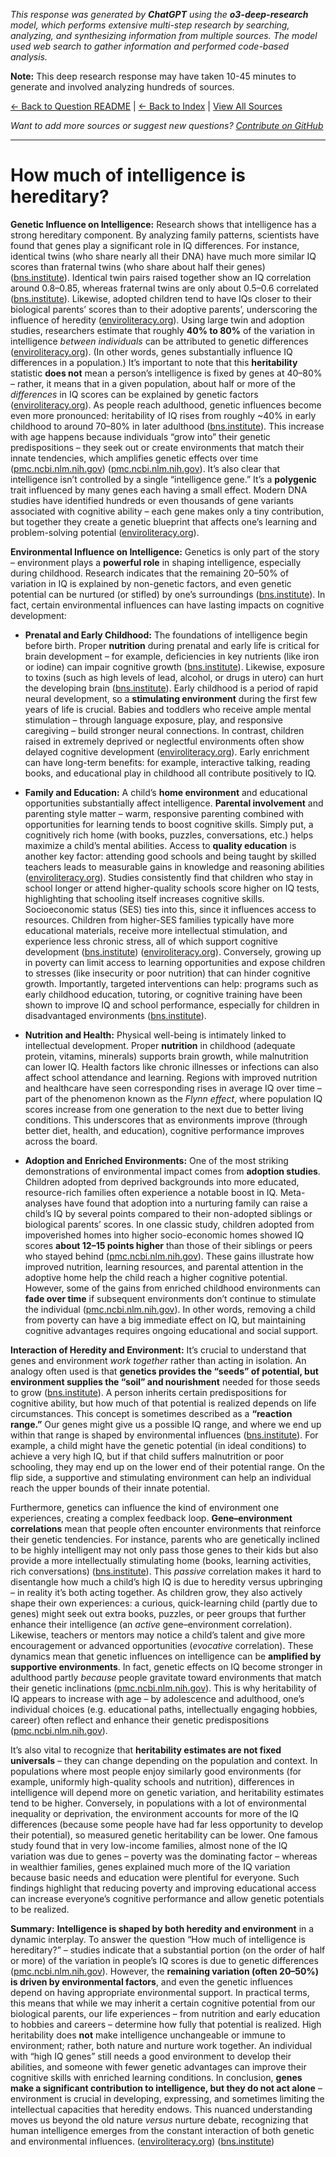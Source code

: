 <!-- 
Generated by: chatgpt
Model: o3-deep-research
Prompt type: default
Tools enabled: True
Generated at: 2025-06-28T20:02:18.152926
Research model: Deep research with web search and code analysis
-->

*This response was generated by **ChatGPT** using the **o3-deep-research** model, which performs extensive multi-step research by searching, analyzing, and synthesizing information from multiple sources. The model used web search to gather information and performed code-based analysis.*

**Note:** This deep research response may have taken 10-45 minutes to generate and involved analyzing hundreds of sources.

[← Back to Question README](README.md) | [← Back to Index](../README.md) | [View All Sources](../allsources.md)

*Want to add more sources or suggest new questions? [Contribute on GitHub](https://github.com/justinwest/SuggestedSources)*

---

# How much of intelligence is hereditary?

**Genetic Influence on Intelligence:** Research shows that intelligence has a strong hereditary component. By analyzing family patterns, scientists have found that genes play a significant role in IQ differences. For instance, identical twins (who share nearly all their DNA) have much more similar IQ scores than fraternal twins (who share about half their genes) ([bns.institute](https://bns.institute/behavioural-sciences/heredity-environment-intelligence-determinants/#:~:text=Biological%20siblings%20typically%20show%20IQ,of%20their%20genes)). Identical twin pairs raised together show an IQ correlation around 0.8–0.85, whereas fraternal twins are only about 0.5–0.6 correlated ([bns.institute](https://bns.institute/behavioural-sciences/heredity-environment-intelligence-determinants/#:~:text=Biological%20siblings%20typically%20show%20IQ,of%20their%20genes)). Likewise, adopted children tend to have IQs closer to their biological parents’ scores than to their adoptive parents’, underscoring the influence of heredity ([enviroliteracy.org](https://enviroliteracy.org/what-has-a-greater-influence-on-intelligence-heredity-or-environment/#:~:text=Adoption%20studies%20provide%20another%20avenue,supports%20the%20role%20of%20genetic)). Using large twin and adoption studies, researchers estimate that roughly **40% to 80%** of the variation in intelligence *between individuals* can be attributed to genetic differences ([enviroliteracy.org](https://enviroliteracy.org/what-has-a-greater-influence-on-intelligence-heredity-or-environment/#:~:text=The%20heritability%20coefficient%2C%20a%20statistical,percentage%20of%20the%20differences%20between)). (In other words, genes substantially influence IQ differences in a population.) It’s important to note that this **heritability** statistic **does not** mean a person’s intelligence is fixed by genes at 40–80% – rather, it means that in a given population, about half or more of the *differences* in IQ scores can be explained by genetic factors ([enviroliteracy.org](https://enviroliteracy.org/what-has-a-greater-influence-on-intelligence-heredity-or-environment/#:~:text=the%20observed%20variability%20in%20intelligence,percentage%20of%20the%20differences%20between)). As people reach adulthood, genetic influences become even more pronounced: heritability of IQ rises from roughly ~40% in early childhood to around 70–80% in later adulthood ([bns.institute](https://bns.institute/behavioural-sciences/heredity-environment-intelligence-determinants/#:~:text=%2A%20Age,across%20different%20environments%20and%20populations)). This increase with age happens because individuals “grow into” their genetic predispositions – they seek out or create environments that match their innate tendencies, which amplifies genetic effects over time ([pmc.ncbi.nlm.nih.gov](https://pmc.ncbi.nlm.nih.gov/articles/PMC8513766/#:~:text=children%20and%20their%20adoptive%20parents,Study%2C%20Scarr%20%26%20Weinberg%20remarked)) ([pmc.ncbi.nlm.nih.gov](https://pmc.ncbi.nlm.nih.gov/articles/PMC8513766/#:~:text=of%20the%20variance%20in%20adult,environment)). It’s also clear that intelligence isn’t controlled by a single “intelligence gene.” It’s a **polygenic** trait influenced by many genes each having a small effect. Modern DNA studies have identified hundreds or even thousands of gene variants associated with cognitive ability – each gene makes only a tiny contribution, but together they create a genetic blueprint that affects one’s learning and problem-solving potential ([enviroliteracy.org](https://enviroliteracy.org/what-has-a-greater-influence-on-intelligence-heredity-or-environment/#:~:text=Beyond%20these%20broader%20research%20methods%2C,many%20genes%20may%20play%20small)). 

**Environmental Influence on Intelligence:** Genetics is only part of the story – environment plays a **powerful role** in shaping intelligence, especially during childhood. Research indicates that the remaining 20–50% of variation in IQ is explained by non-genetic factors, and even genetic potential can be nurtured (or stifled) by one’s surroundings ([bns.institute](https://bns.institute/behavioural-sciences/heredity-environment-intelligence-determinants/#:~:text=%2A%20Age,across%20different%20environments%20and%20populations)). In fact, certain environmental influences can have lasting impacts on cognitive development: 

- **Prenatal and Early Childhood:** The foundations of intelligence begin before birth. Proper **nutrition** during prenatal and early life is critical for brain development – for example, deficiencies in key nutrients (like iron or iodine) can impair cognitive growth ([bns.institute](https://bns.institute/behavioural-sciences/heredity-environment-intelligence-determinants/#:~:text=,neural%20development%20and%20cognitive%20growth)). Likewise, exposure to toxins (such as high levels of lead, alcohol, or drugs in utero) can hurt the developing brain ([bns.institute](https://bns.institute/behavioural-sciences/heredity-environment-intelligence-determinants/#:~:text=,neural%20development%20and%20cognitive%20growth)). Early childhood is a period of rapid neural development, so a **stimulating environment** during the first few years of life is crucial. Babies and toddlers who receive ample mental stimulation – through language exposure, play, and responsive caregiving – build stronger neural connections. In contrast, children raised in extremely deprived or neglectful environments often show delayed cognitive development ([enviroliteracy.org](https://enviroliteracy.org/what-has-a-greater-influence-on-intelligence-heredity-or-environment/#:~:text=Early%20Childhood%20Experiences%3A%20The%20Foundation,of%20Cognitive%20Development)). Early enrichment can have long-term benefits: for example, interactive talking, reading books, and educational play in childhood all contribute positively to IQ.  

- **Family and Education:** A child’s **home environment** and educational opportunities substantially affect intelligence. **Parental involvement** and parenting style matter – warm, responsive parenting combined with opportunities for learning tends to boost cognitive skills. Simply put, a cognitively rich home (with books, puzzles, conversations, etc.) helps maximize a child’s mental abilities. Access to **quality education** is another key factor: attending good schools and being taught by skilled teachers leads to measurable gains in knowledge and reasoning abilities ([enviroliteracy.org](https://enviroliteracy.org/what-has-a-greater-influence-on-intelligence-heredity-or-environment/#:~:text=Access%20to%20quality%20education%20is,parental%20stress%20and%20access%20to)). Studies consistently find that children who stay in school longer or attend higher-quality schools score higher on IQ tests, highlighting that schooling itself increases cognitive skills. Socioeconomic status (SES) ties into this, since it influences access to resources. Children from higher-SES families typically have more educational materials, receive more intellectual stimulation, and experience less chronic stress, all of which support cognitive development ([bns.institute](https://bns.institute/behavioural-sciences/heredity-environment-intelligence-determinants/#:~:text=Socioeconomic%20status%20,environments%20that%20affect%20intellectual%20development)) ([enviroliteracy.org](https://enviroliteracy.org/what-has-a-greater-influence-on-intelligence-heredity-or-environment/#:~:text=comparing%20children%20with%20similar%20genetic,the%20complex%20environment%20influencing%20intelligence)). Conversely, growing up in poverty can limit access to learning opportunities and expose children to stresses (like insecurity or poor nutrition) that can hinder cognitive growth. Importantly, targeted interventions can help: programs such as early childhood education, tutoring, or cognitive training have been shown to improve IQ and school performance, especially for children in disadvantaged environments ([bns.institute](https://bns.institute/behavioural-sciences/heredity-environment-intelligence-determinants/#:~:text=,enhance%20cognitive%20abilities%20throughout%20adulthood)). 

- **Nutrition and Health:** Physical well-being is intimately linked to intellectual development. Proper **nutrition** in childhood (adequate protein, vitamins, minerals) supports brain growth, while malnutrition can lower IQ. Health factors like chronic illnesses or infections can also affect school attendance and learning. Regions with improved nutrition and healthcare have seen corresponding rises in average IQ over time – part of the phenomenon known as the *Flynn effect*, where population IQ scores increase from one generation to the next due to better living conditions. This underscores that as environments improve (through better diet, health, and education), cognitive performance improves across the board.

- **Adoption and Enriched Environments:** One of the most striking demonstrations of environmental impact comes from **adoption studies**. Children adopted from deprived backgrounds into more educated, resource-rich families often experience a notable boost in IQ. Meta-analyses have found that adoption into a nurturing family can raise a child’s IQ by several points compared to their non-adopted siblings or biological parents’ scores. In one classic study, children adopted from impoverished homes into higher socio-economic homes showed IQ scores **about 12–15 points higher** than those of their siblings or peers who stayed behind ([pmc.ncbi.nlm.nih.gov](https://pmc.ncbi.nlm.nih.gov/articles/PMC8513766/#:~:text=found%20consistent%20results,Skeels%2C%201949%3B%20Flynn%2C%201993)). These gains illustrate how improved nutrition, learning resources, and parental attention in the adoptive home help the child reach a higher cognitive potential. However, some of the gains from enriched childhood environments can **fade over time** if subsequent environments don’t continue to stimulate the individual ([pmc.ncbi.nlm.nih.gov](https://pmc.ncbi.nlm.nih.gov/articles/PMC8513766/#:~:text=the%20genetic%20effects%20on%20IQ%2C,Study%2C%20Scarr%20%26%20Weinberg%20remarked)). In other words, removing a child from poverty can have a big immediate effect on IQ, but maintaining cognitive advantages requires ongoing educational and social support. 

**Interaction of Heredity and Environment:** It’s crucial to understand that genes and environment *work together* rather than acting in isolation. An analogy often used is that **genetics provides the “seeds” of potential, but environment supplies the “soil” and nourishment** needed for those seeds to grow ([bns.institute](https://bns.institute/behavioural-sciences/heredity-environment-intelligence-determinants/#:~:text=The%20relationship%20between%20heredity%20and,environmental%20conditions%20to%20flourish%20fully)). A person inherits certain predispositions for cognitive ability, but how much of that potential is realized depends on life circumstances. This concept is sometimes described as a **“reaction range.”** Our genes might give us a possible IQ range, and where we end up within that range is shaped by environmental influences ([bns.institute](https://bns.institute/behavioural-sciences/heredity-environment-intelligence-determinants/#:~:text=,both%20enriched%20and%20deprived%20environments)). For example, a child might have the genetic potential (in ideal conditions) to achieve a very high IQ, but if that child suffers malnutrition or poor schooling, they may end up on the lower end of their potential range. On the flip side, a supportive and stimulating environment can help an individual reach the upper bounds of their innate potential.

Furthermore, genetics can influence the kind of environment one experiences, creating a complex feedback loop. **Gene–environment correlations** mean that people often encounter environments that reinforce their genetic tendencies. For instance, parents who are genetically inclined to be highly intelligent may not only pass those genes to their kids but also provide a more intellectually stimulating home (books, learning activities, rich conversations) ([bns.institute](https://bns.institute/behavioural-sciences/heredity-environment-intelligence-determinants/#:~:text=,they%20increasingly%20select%20and%20create)). This *passive* correlation makes it hard to disentangle how much a child’s high IQ is due to heredity versus upbringing – in reality it’s both acting together. As children grow, they also actively shape their own experiences: a curious, quick-learning child (partly due to genes) might seek out extra books, puzzles, or peer groups that further enhance their intelligence (an *active* gene–environment correlation). Likewise, teachers or mentors may notice a child’s talent and give more encouragement or advanced opportunities (*evocative* correlation). These dynamics mean that genetic influences on intelligence can be **amplified by supportive environments**. In fact, genetic effects on IQ become stronger in adulthood partly *because* people gravitate toward environments that match their genetic inclinations ([pmc.ncbi.nlm.nih.gov](https://pmc.ncbi.nlm.nih.gov/articles/PMC8513766/#:~:text=of%20the%20variance%20in%20adult,environment)). This is why heritability of IQ appears to increase with age – by adolescence and adulthood, one’s individual choices (e.g. educational paths, intellectually engaging hobbies, career) often reflect and enhance their genetic predispositions ([pmc.ncbi.nlm.nih.gov](https://pmc.ncbi.nlm.nih.gov/articles/PMC8513766/#:~:text=children%20and%20their%20adoptive%20parents,Study%2C%20Scarr%20%26%20Weinberg%20remarked)). 

It’s also vital to recognize that **heritability estimates are not fixed universals** – they can change depending on the population and context. In populations where most people enjoy similarly good environments (for example, uniformly high-quality schools and nutrition), differences in intelligence will depend more on genetic variation, and heritability estimates tend to be higher. Conversely, in populations with a lot of environmental inequality or deprivation, the environment accounts for more of the IQ differences (because some people have had far less opportunity to develop their potential), so measured genetic heritability can be lower. One famous study found that in very low-income families, almost none of the IQ variation was due to genes – poverty was the dominating factor – whereas in wealthier families, genes explained much more of the IQ variation because basic needs and education were plentiful for everyone. Such findings highlight that reducing poverty and improving educational access can increase everyone’s cognitive performance and allow genetic potentials to be realized.

**Summary:** **Intelligence is shaped by both heredity and environment** in a dynamic interplay. To answer the question “How much of intelligence is hereditary?” – studies indicate that a substantial portion (on the order of half or more) of the variation in people’s IQ scores is due to genetic differences ([pmc.ncbi.nlm.nih.gov](https://pmc.ncbi.nlm.nih.gov/articles/PMC8513766/#:~:text=Cognitive%20ability%20tends%20to%20aggregate,offspring%20pairs)). However, the **remaining variation (often 20–50%) is driven by environmental factors**, and even the genetic influences depend on having appropriate environmental support. In practical terms, this means that while we may inherit a certain cognitive potential from our biological parents, our life experiences – from nutrition and early education to hobbies and careers – determine how fully that potential is realized. High heritability does **not** make intelligence unchangeable or immune to environment; rather, both nature and nurture work together. An individual with “high IQ genes” still needs a good environment to develop their abilities, and someone with fewer genetic advantages can improve their cognitive skills with enriched learning conditions. In conclusion, **genes make a significant contribution to intelligence, but they do not act alone** – environment is crucial in developing, expressing, and sometimes limiting the intellectual capacities that heredity endows. This nuanced understanding moves us beyond the old nature *versus* nurture debate, recognizing that human intelligence emerges from the constant interaction of both genetic and environmental influences. ([enviroliteracy.org](https://enviroliteracy.org/what-has-a-greater-influence-on-intelligence-heredity-or-environment/#:~:text=The%20heritability%20coefficient%2C%20a%20statistical,percentage%20of%20the%20differences%20between)) ([bns.institute](https://bns.institute/behavioural-sciences/heredity-environment-intelligence-determinants/#:~:text=%2A%20Age,across%20different%20environments%20and%20populations))